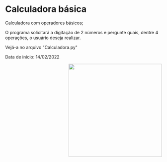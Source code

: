 # Calculadora básica
Calculadora com operadores básicos;

O programa solicitará a digitação de 2 números e pergunte quais, dentre 4 operações, o usuário deseja realizar.

Vejá-a no arquivo "Calculadora.py"

Data de início: 14/02/2022

<div align="right">
<img src="https://user-images.githubusercontent.com/92998253/153972644-f6a69a6c-8af5-4a00-8304-fa351a08bd1d.jpeg" width="300px" />
</div>

